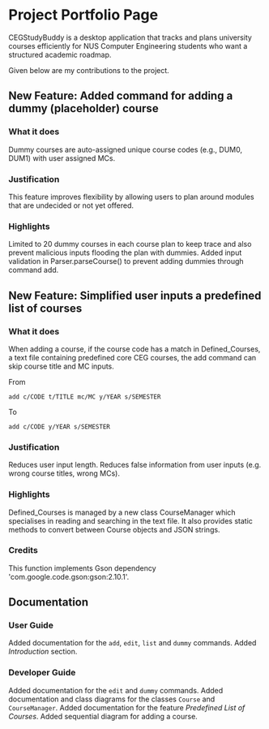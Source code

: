 # Project Portfolio Page

CEGStudyBuddy is a desktop application that tracks and plans university courses efficiently for NUS Computer Engineering students who want a structured academic roadmap.

Given below are my contributions to the project.

## New Feature: Added command for adding a dummy (placeholder) course
### What it does
Dummy courses are auto-assigned unique course codes (e.g., DUM0, DUM1) with user assigned MCs.
### Justification
This feature improves flexibility by allowing users to plan around modules that are undecided or not yet offered. 
### Highlights
Limited to 20 dummy courses in each course plan to keep trace and also prevent malicious inputs flooding the plan with dummies. Added input validation in Parser.parseCourse() to prevent adding dummies through command add. 


## New Feature: Simplified user inputs  a predefined list of courses
### What it does
When adding a course, if the course code has a match in Defined_Courses, a text file containing predefined core CEG courses, the add command can skip course title and MC inputs. 

From
```
add c/CODE t/TITLE mc/MC y/YEAR s/SEMESTER
```
To
```
add c/CODE y/YEAR s/SEMESTER
```

### Justification
Reduces user input length. Reduces false information from user inputs (e.g. wrong course titles, wrong MCs). 
### Highlights 
Defined_Courses is managed by a new class CourseManager which specialises in reading and searching in the text file. It also provides static methods to convert between Course objects and JSON strings. 
### Credits
This function implements Gson dependency 'com.google.code.gson:gson:2.10.1'. 

## Documentation
### User Guide
Added documentation for the `add`, `edit`, `list` and `dummy` commands.
Added *Introduction* section.

### Developer Guide
Added documentation for the `edit` and `dummy` commands.
Added documentation and class diagrams for the classes `Course` and `CourseManager`.
Added documentation for the feature *Predefined List of Courses*.
Added sequential diagram for adding a course. 

